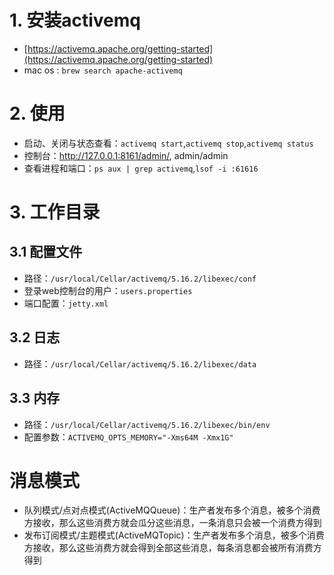 # 1. 安装activemq
* [https://activemq.apache.org/getting-started](https://activemq.apache.org/getting-started)
* mac os : `brew search apache-activemq`

# 2. 使用
* 启动、关闭与状态查看：`activemq start`,`activemq stop`,`activemq status`
* 控制台：http://127.0.0.1:8161/admin/, admin/admin
* 查看进程和端口：`ps aux | grep activemq`,`lsof -i :61616`


# 3. 工作目录
## 3.1 配置文件
* 路径：`/usr/local/Cellar/activemq/5.16.2/libexec/conf`
* 登录web控制台的用户：`users.properties`
* 端口配置：`jetty.xml`

## 3.2 日志
* 路径：`/usr/local/Cellar/activemq/5.16.2/libexec/data`

## 3.3 内存
* 路径：`/usr/local/Cellar/activemq/5.16.2/libexec/bin/env`
* 配置参数：`ACTIVEMQ_OPTS_MEMORY="-Xms64M -Xmx1G"`

# 消息模式
* 队列模式/点对点模式(ActiveMQQueue)：生产者发布多个消息，被多个消费方接收，那么这些消费方就会瓜分这些消息，一条消息只会被一个消费方得到
* 发布订阅模式/主题模式(ActiveMQTopic)：生产者发布多个消息，被多个消费方接收，那么这些消费方就会得到全部这些消息，每条消息都会被所有消费方得到

